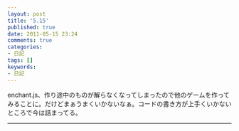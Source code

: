 ```yaml
---
layout: post
title: '5.15'
published: true
date: 2011-05-15 23:24
comments: true
categories:
- 日記
tags: []
keywords:
- 日記
---
```

enchant.js、作り途中のものが解らなくなってしまったので他のゲームを作ってみることに。だけどまぁうまくいかないなぁ。コードの書き方が上手くいかないところで今は詰まってる。

---


